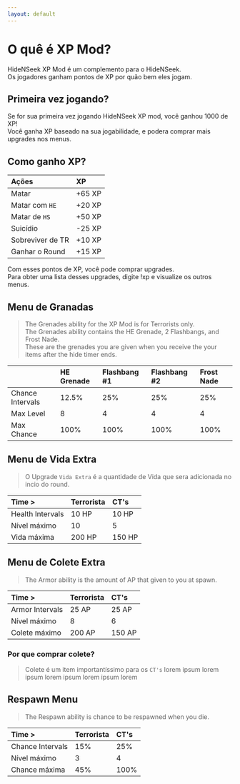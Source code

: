 ```yaml
---
layout: default
---
```


# O quê é XP Mod?

HideNSeek XP Mod é um complemento para o HideNSeek.<br>
Os jogadores ganham pontos de XP por quão bem eles jogam.

## Primeira vez jogando?
Se for sua primeira vez jogando HideNSeek XP mod, você ganhou 1000 de XP!<br>
Você ganha XP baseado na sua jogabilidade, e podera comprar mais upgrades nos menus.

## Como ganho XP?

| Ações       | XP          |
|:-------------|:------------------|
| Matar           | +65 XP |
| Matar com `HE` | +20 XP |
| Matar de `HS` | +50 XP |
| Suicídio | -25 XP |
| Sobreviver de TR | +10 XP |
| Ganhar o Round | +15 XP |

Com esses pontos de XP, você pode comprar upgrades. <br>
Para obter uma lista desses upgrades, digite !xp e visualize os outros menus.

## Menu de Granadas

> The Grenades ability for the XP Mod is for Terrorists only.<br>
> The Grenades ability contains the HE Grenade, 2 Flashbangs, and Frost Nade.<br>
> These are the grenades you are given when you receive the your items after the hide timer ends.<br>

|  | HE Grenade | Flashbang #1 | Flashbang #2 | Frost Nade |
|:-------------|:-------------|:------------------|:-------------|:------------------|
| Chance Intervals | 12.5% | 25% | 25% | 25% |
| Max Level | 8 | 4 | 4 | 4 |
| Max Chance | 100% | 100% | 100% | 100% |

## Menu de Vida Extra

> O Upgrade `Vida Extra` é a quantidade de Vida que sera adicionada no incio do round.

| Time > | Terrorista | CT's |
|:-------------|:-------------|:------------------|
| Health Intervals | 10 HP | 10 HP |
| Nível máximo | 10 | 5 |
| Vida máxima | 200 HP | 150 HP |

## Menu de Colete Extra

> The Armor ability is the amount of AP that given to you at spawn.

| Time > | Terrorista | CT's |
|:-------------|:-------------|:------------------|
| Armor Intervals | 25 AP | 25 AP |
| Nível máximo | 8 | 6 |
| Colete máximo | 200 AP | 150 AP |

### Por que comprar colete?
> Colete é um item importantíssimo para os `CT's` lorem ipsum lorem ipsum lorem ipsum lorem ipsum lorem

## Respawn Menu

> The Respawn ability is chance to be respawned when you die.

| Time > | Terrorista | CT's |
|:-------------|:-------------|:------------------|
| Chance Intervals | 15% | 25% |
| Nível máximo | 3 | 4 |
| Chance máxima | 45% | 100% |
